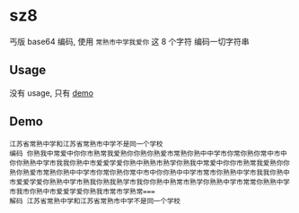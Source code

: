 # sz8

丐版 base64 编码, 使用 `常熟市中学我爱你` 这 8 个字符 编码一切字符串

## Usage

没有 usage, 只有 [demo](https://sz8.gxb.pub)

## Demo
```text
江苏省常熟中学和江苏省常熟市中学不是同一个学校
编码 你熟我中常爱中你你市熟常我爱熟你你熟你熟爱市常熟你熟中中学市你常你熟你常中市中你你熟熟中学市我我你熟中市爱爱学爱你熟中熟熟市熟学你熟我中常爱中你你市熟常我爱熟你你熟你熟爱市常熟你熟中中学市你常你熟你常中市中你你熟中中学市常市你熟熟中学市我我你熟中市爱爱学爱你熟熟中学市熟我你熟我熟学市我你你熟中熟常市熟学你熟熟中学市常常你熟熟中学市我市你熟中市爱爱学爱你熟我市常市学熟常===
解码 江苏省常熟中学和江苏省常熟市中学不是同一个学校
```